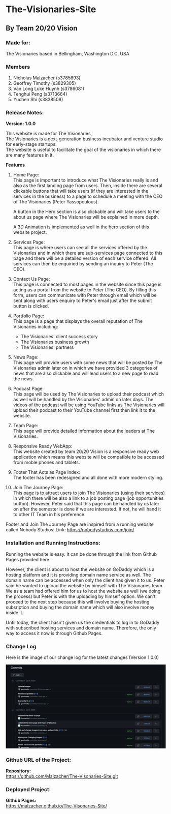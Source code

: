 # The-Visionaries-Site

## By Team 20/20 Vision

### Made for:  
The Visionaries based in Bellingham, Washington D.C, USA  

### Members
1. Nicholas Malzacher (s3785693)
2. Geoffrey Timothy (s3829305)
3. Van Long Luke Huynh (s3786081)
4. Tenghui Peng (s3713664)
5. Yuchen Shi (s3838508)


### Release Notes:

**Version: 1.0.0**  

This website is made for The Visionaries,  
The Visionaries is a next-generation business incubator and venture studio for early-stage startups.  
The website is useful to facilitate the goal of the visionaries in which there are many features in it.  

**Features**
1. Home Page:  
    This page is important to introduce what The Visionaries really is and also as the first landing page from users. Then, inside there are several clickable buttons that will take users (if they are interested in the services in the business) to a page to schedule a meeting with the CEO of The Visionaries (Peter Yassopoulous).  

    A button in the Hero section is also clickable and will take users to the about us page where The Visionaries will be explained in more depth.  

    A 3D Animation is implemented as well in the hero section of this website project.  

2. Services Page:  
    This page is where users can see all the services offered by the Visionaries and in which there are sub-services page
    connected to this page and there will be a detailed version of each service offered. All services can then be enquiried by sending an inquiry to Peter (The CEO).  

3. Contact Us Page:  
    This page is connected to most pages in the website since this page is acting as a portal from the website to Peter (The CEO). By filling this form, users can communicate with Peter through email which will be sent along with users enquiry to Peter's email just after the submit button is clicked.  

4. Portfolio Page:  
    This page is a page that displays the overall reputation of The Visionaries including:
    - The Visionaries' client success story
    - The Visionaries business growth
    - The Visionaries' partners  

5. News Page:  
    This page will provide users with some news that will be posted by The Visionaries admin later on in which we have provided 3 categories of news that are also clickable and will lead users to a new page to read the news.  

6. Podcast Page:  
    This page will be used by The Visionaries to upload their podcast which as well will be handled by the Visionaries' admin on later days. The videos of the podcast will be using YouTube links as The Visionaries will upload their podcast to their YouTube channel first then link it to the website.  

7. Team Page:  
    This page will provide detailed information about the leaders at The Visionaries.  

8. Responsive Ready WebApp:  
    This website created by team 20/20 Vision is a responsive ready web application which means this website will be compatible to be accessed from moble phones and tablets.  

9. Footer That Acts as Page Index:  
    The footer has been redesigned and all done with more modern styling.  
    
10. Join The Journey Page:  
    This page is to attract users to join The Visionaries (using their services) in which there will be also a link to a job posting page (job opportunities button). However, Peter said that this page can be handled by us later on after the semester is done if we are interested. If not, he will hand it to other IT Team in his preference.  


Footer and Join The Journey Page are inspired from a running website called Nobody Studios:
Link: https://nobodystudios.com/join/  



### Installation and Running Instructions:  
Running the website is easy. It can be done through the link from Github Pages provided here.  

However, the client is about to host the website on GoDaddy which is a hosting platform and it is providing domain name service as well. The domain name can be accessed when only the client has given it to us. Peter said he wanted to upload the website by himself with The Visionaries team. We as a team had offered him for us to host the website as well (we doing the process) but Peter is with the uploading by himself option. We can't proceed to the next step because this will involve buying the hosting subsription and buying the domain name which will also involve money inside it.  

Until today, the client hasn't given us the credentials to log in to GoDaddy with subscribed hosting services and domain name. Therefore, the only way to access it now is through Github Pages.  


### Change Log  
Here is the image of our change log for the latest changes (Version 1.0.0)  

![""](/images/changeLog.png "ChangeLog")

### Github URL of the Project:
**Repository:**   
https://github.com/Malzacher/The-Visonaries-Site.git  

### Deployed Project:  
**Github Pages:**    
https://malzacher.github.io/The-Visonaries-Site/
